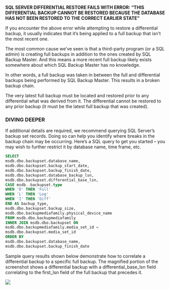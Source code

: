 **SQL SERVER DIFFERENTIAL RESTORE FAILS WITH ERROR: “THIS DIFFERENTIAL BACKUP CANNOT BE RESTORED BECAUSE THE DATABASE HAS NOT BEEN RESTORED TO THE CORRECT EARLIER STATE”**

If you encounter the above error while attempting to restore a differential backup, it usually indicates that it’s being applied to a full backup that isn’t the most recent one.

The most common cause we’ve seen is that a third-party program (or a SQL admin) is creating full backups in addition to the ones created by SQL Backup Master. And this means a more recent full backup likely exists somewhere about which SQL Backup Master has no knowledge.

In other words, a full backup was taken in between the full and differential backups being performed by SQL Backup Master. This results in a broken backup chain.

The very latest full backup must be located and restored prior to any differential what was derived from it. The differential cannot be restored to any prior backup (it must be the latest full backup that was created).

### DIVING DEEPER
If additional details are required, we recommend querying SQL Server’s backup set records. Doing so can help you identify where breaks in the backup chain may be occurring. Here’s a SQL query to get you started – you may wish to further restrict it by database name, time frame, etc.
```SQL
SELECT
msdb.dbo.backupset.database_name,
msdb.dbo.backupset.backup_start_date,
msdb.dbo.backupset.backup_finish_date,
msdb.dbo.backupset.database_backup_lsn,
msdb.dbo.backupset.differential_base_lsn,
CASE msdb..backupset.type
WHEN 'D' THEN 'Full'
WHEN 'L' THEN 'Log'
WHEN 'I' THEN 'Diff'
END AS backup_type,
msdb.dbo.backupset.backup_size,
msdb.dbo.backupmediafamily.physical_device_name
FROM msdb.dbo.backupmediafamily
INNER JOIN msdb.dbo.backupset ON
msdb.dbo.backupmediafamily.media_set_id =
msdb.dbo.backupset.media_set_id
ORDER BY
msdb.dbo.backupset.database_name,
msdb.dbo.backupset.backup_finish_date
```
Sample query results shown below demonstrate how to correlate a differential backup to a specific full backup. The magnified portion of the screenshot shows a differential backup with a differential_base_lsn field correlating to the first_lsn field of the full backup that precedes it.

<img src= https://www.sqlbackupmaster.com/wordpress/wp-content/uploads/2021/02/full-diff-correlation3.png />
